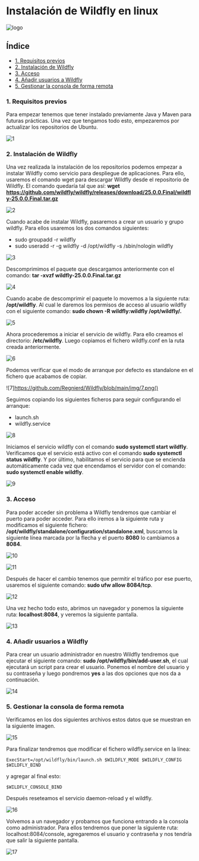 # Instalación de Wildfly en linux

![logo](https://github.com/Regnierd/Wildfly/blob/main/img/logo.png)

## Índice

- <a href="#1">1. Requisitos previos</a>
- <a href="#2">2. Instalación de Wildfly</a>
- <a href="#3">3. Acceso</a>
- <a href="#4">4. Añadir usuarios a Wildfly</a>
- <a href="#5">5. Gestionar la consola de forma remota</a>

<a name="1"></a>

### 1. Requisitos previos
Para empezar tenemos que tener instalado previamente Java y Maven para futuras prácticas.
Una vez que tengamos todo esto, empezaremos por actualizar los repositorios de Ubuntu.

![1](https://github.com/Regnierd/Wildfly/blob/main/img/1.png)

<a name="2"></a>

### 2. Instalación de Wildfly
Una vez realizada la instalación de los repositorios podemos empezar a instalar Wildfly como servicio para despliegue de aplicaciones. Para ello, usaremos el comando wget para descargar Wildfly desde el repositorio de Wildfly. El comando quedaría tal que así: <b>wget https://github.com/wildfly/wildfly/releases/download/25.0.0.Final/wildfly-25.0.0.Final.tar.gz</b>

![2](https://github.com/Regnierd/Wildfly/blob/main/img/2.png)

Cuando acabe de instalar Wildfly, pasaremos a crear un usuario y grupo wildfly. Para ellos usaremos los dos comandos siguientes:
- sudo groupadd -r wildfly
- sudo useradd -r -g wildfly -d /opt/wildfly -s /sbin/nologin wildfly

![3](https://github.com/Regnierd/Wildfly/blob/main/img/3.png)

Descomprimimos el paquete que descargamos anteriormente con el comando: <b>tar -xvzf wildfly-25.0.0.Final.tar.gz</b>

![4](https://github.com/Regnierd/Wildfly/blob/main/img/4.png)

Cuando acabe de descomprimir el paquete lo movemos a la siguiente ruta: <b>/opt/wildfly</b>. Al cual le daremos los permisos de acceso al usuario wildfly con el siguiente comando: <b>sudo chown -R wildfly:wildfly /opt/wildfly/.</b>

![5](https://github.com/Regnierd/Wildfly/blob/main/img/5.png)

Ahora procederemos a iniciar el servicio de wildfly. Para ello creamos el directorio: <b>/etc/wildfly</b>. Luego copiamos el fichero wildfly.conf en la ruta creada anteriormente.

![6](https://github.com/Regnierd/Wildfly/blob/main/img/6.png)

Podemos verificar que el modo de arranque por defecto es standalone en el fichero que acabamos de copiar.

![7]https://github.com/Regnierd/Wildfly/blob/main/img/7.png()

Seguimos copiando los siguientes ficheros para seguir configurando el arranque:
- launch.sh
- wildfly.service 

![8](https://github.com/Regnierd/Wildfly/blob/main/img/8.png)

Iniciamos el servicio wildfly con el comando <b>sudo systemctl start wildfly</b>. Verificamos que el servicio está activo con el comando <b>sudo systemctl status wildfly</b>. Y por último, habilitamos el servicio para que se encienda automáticamente cada vez que encendamos el servidor con el comando: <b>sudo systemctl enable wildfly</b>.

![9](https://github.com/Regnierd/Wildfly/blob/main/img/9.png)

<a name="3"></a>

### 3. Acceso
Para poder acceder sin problema a Wildfly tendremos que cambiar el puerto para poder acceder. Para ello iremos a la siguiente ruta y modificamos el siguiente fichero:
<b>/opt/wildfly/standalone/configuration/standalone.xml</b>,  buscamos la siguiente línea marcada por la flecha y el puerto <b>8080</b> lo cambiamos a <b>8084</b>.

![10](https://github.com/Regnierd/Wildfly/blob/main/img/10.PNG)

![11](https://github.com/Regnierd/Wildfly/blob/main/img/11.PNG)

Después de hacer el cambio tenemos que permitir el tráfico por ese puerto, usaremos el siguiente comando: <b>sudo ufw allow 8084/tcp</b>.

![12](https://github.com/Regnierd/Wildfly/blob/main/img/13.PNG)

Una vez hecho todo esto, abrimos un navegador y ponemos la siguiente ruta: <b>localhost:8084</b>, y veremos la siguiente pantalla.

![13](https://github.com/Regnierd/Wildfly/blob/main/img/14.PNG)

<a name="4"></a>

### 4. Añadir usuarios a Wildfly
Para crear un usuario administrador en nuestro Wildfly tendremos que ejecutar el siguiente comando: <b>sudo /opt/wildfly/bin/add-user.sh</b>, el cual ejecutará un script para crear el usuario. Ponemos el nombre del usuario y su contraseña y luego pondremos <b>yes</b> a las dos opciones que nos da a continuación.

![14](https://github.com/Regnierd/Wildfly/blob/main/img/15.PNG)

<a name="5"></a>

### 5. Gestionar la consola de forma remota
Verificamos en los dos siguientes archivos estos datos que se muestran en la siguiente imagen.

![15](https://github.com/Regnierd/Wildfly/blob/main/img/16.PNG)

Para finalizar tendremos que modificar el fichero wildfly.service en la línea: 

    ExecStart=/opt/wildfly/bin/launch.sh $WILDFLY_MODE $WILDFLY_CONFIG $WILDFLY_BIND  

y  agregar al final esto:

    $WILDFLY_CONSOLE_BIND

Después reseteamos el servicio daemon-reload y el wildfly.

![16](https://github.com/Regnierd/Wildfly/blob/main/img/17.PNG)

Volvemos a un navegador y probamos que funciona entrando a la consola como administrador. Para ellos tendremos que poner la siguiente ruta: localhost:8084/console, agregaremos el usuario y contraseña y nos tendría que salir la siguiente pantalla.

![17](https://github.com/Regnierd/Wildfly/blob/main/img/18.PNG)

